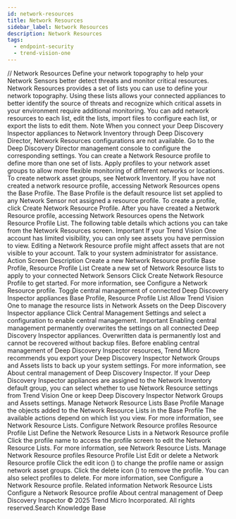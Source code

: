 ```yaml
---
id: network-resources
title: Network Resources
sidebar_label: Network Resources
description: Network Resources
tags:
  - endpoint-security
  - trend-vision-one
---
```


/*<![CDATA[*/ $('#title').html($('meta[name=map-description]').attr('content')); /*]]>*/ Network Resources Define your network topography to help your Network Sensors better detect threats and monitor critical resources. Network Resources provides a set of lists you can use to define your network topography. Using these lists allows your connected appliances to better identify the source of threats and recognize which critical assets in your environment require additional monitoring. You can add network resources to each list, edit the lists, import files to configure each list, or export the lists to edit them. Note When you connect your Deep Discovery Inspector appliances to Network Inventory through Deep Discovery Director, Network Resources configurations are not available. Go to the Deep Discovery Director management console to configure the corresponding settings. You can create a Network Resource profile to define more than one set of lists. Apply profiles to your network asset groups to allow more flexible monitoring of different networks or locations. To create network asset groups, see Network Inventory. If you have not created a network resource profile, accessing Network Resources opens the Base Profile. The Base Profile is the default resource list set applied to any Network Sensor not assigned a resource profile. To create a profile, click Create Network Resource Profile. After you have created a Network Resource profile, accessing Network Resources opens the Network Resource Profile List. The following table details which actions you can take from the Network Resources screen. Important If your Trend Vision One account has limited visibility, you can only see assets you have permission to view. Editing a Network Resource profile might affect assets that are not visible to your account. Talk to your system administrator for assistance. Action Screen Description Create a new Network Resource profile Base Profile, Resource Profile List Create a new set of Network Resource lists to apply to your connected Network Sensors Click Create Network Resource Profile to get started. For more information, see Configure a Network Resource profile. Toggle central management of connected Deep Discovery Inspector appliances Base Profile, Resource Profile List Allow Trend Vision One to manage the resource lists in Network Assets on the Deep Discovery Inspector appliance Click Central Management Settings and select a configuration to enable central management. Important Enabling central management permanently overwrites the settings on all connected Deep Discovery Inspector appliances. Overwritten data is permanently lost and cannot be recovered without backup files. Before enabling central management of Deep Discovery Inspector resources, Trend Micro recommends you export your Deep Discovery Inspector Network Groups and Assets lists to back up your system settings. For more information, see About central management of Deep Discovery Inspector. If your Deep Discovery Inspector appliances are assigned to the Network Inventory default group, you can select whether to use Network Resource settings from Trend Vision One or keep Deep Discovery Inspector Network Groups and Assets settings. Manage Network Resource Lists Base Profile Manage the objects added to the Network Resource Lists in the Base Profile The available actions depend on which list you view. For more information, see Network Resource Lists. Configure Network Resource profiles Resource Profile List Define the Network Resource Lists in a Network Resource profile Click the profile name to access the profile screen to edit the Network Resource Lists. For more information, see Network Resource Lists. Manage Network Resource profiles Resource Profile List Edit or delete a Network Resource profile Click the edit icon () to change the profile name or assign network asset groups. Click the delete icon () to remove the profile. You can also select profiles to delete. For more information, see Configure a Network Resource profile. Related information Network Resource Lists Configure a Network Resource profile About central management of Deep Discovery Inspector © 2025 Trend Micro Incorporated. All rights reserved.Search Knowledge Base